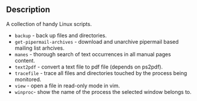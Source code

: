 Description
-----------

A collection of handy Linux scripts.

* `backup` - back up files and directories.
* `get-pipermail-archives` - download and unarchive pipermail based mailing list arhcives.
* `manes` - thorough search of text occurrences in all manual pages content.
* `text2pdf` - convert a text file to pdf file (depends on ps2pdf).
* `tracefile` - trace all files and directories touched by the process being monitored.
* `view` - open a file in read-only mode in vim.
* `winproc`- show the name of the process the selected window belongs to.
